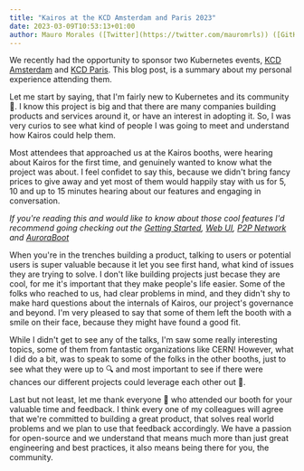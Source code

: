 ```yaml
---
title: "Kairos at the KCD Amsterdam and Paris 2023"
date: 2023-03-09T10:53:13+01:00
author: Mauro Morales ([Twitter](https://twitter.com/mauromrls)) ([GitHub](https://github.com/mauromorales))
---
```


We recently had the opportunity to sponsor two Kubernetes events, [KCD Amsterdam][amsterdam] and [KCD Paris][paris]. This blog post, is a summary about my personal experience attending them.

Let me start by saying, that I'm fairly new to Kubernetes and its community :wave:. I know this project is big and that there are many companies building products and services around it, or have an interest in adopting it. So, I was very curios to see what kind of people I was going to meet and understand how Kairos could help them.

Most attendees that approached us at the Kairos booths, were hearing about Kairos for the first time, and genuinely wanted to know what the project was about. I feel confidet to say this, because we didn't bring fancy prices to give away and yet most of them would happily stay with us for 5, 10 and up to 15 minutes hearing about our features and engaging in conversation.

_If you're reading this and would like to know about those cool features I'd recommend going checking out the [Getting Started](/docs/getting-started/), [Web UI](/docs/installation/webui/), [P2P Network](/docs/architecture/network/) and [AuroraBoot](/docs/reference/auroraboot/)_

When you're in the trenches building a product, talking to users or potential users is super valuable because it let you see first hand, what kind of issues they are trying to solve. I don't like building projects just becase they are cool, for me it's important that they make people's life easier. Some of the folks who reached to us, had clear problems in mind, and they didn't shy to make hard questions about the internals of Kairos, our project's governance and beyond. I'm very pleased to say that some of them left the booth with a smile on their face, because they might have found a good fit.

While I didn't get to see any of the talks, I'm saw some really interesting topics, some of them from fantastic organizations like CERN! However, what I did do a bit, was to speak to some of the folks in the other booths, just to see what they were up to :mag: and most important to see if there were chances our different projects could leverage each other out :raised_hands:.

Last but not least, let me thank everyone :bow: who attended our booth for your valuable time and feedback. I think every one of my colleagues will agree that we're committed to building a great product, that solves real world problems and we plan to use that feedback accordingly. We have a passion for open-source and we understand that means much more than just great engineering and best practices, it also means being there for you, the community.

[amsterdam]: https://community.cncf.io/events/details/cncf-kcd-netherlands-presents-kubernetes-community-days-amsterdam-2023/
[paris]: https://community.cncf.io/events/details/cncf-kcd-france-presents-kubernetes-community-days-france-2023/
